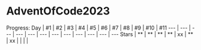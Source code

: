 # AdventOfCode2023

Progress:
Day   | #1  | #2  | #3  | #4  | #5  | #6  | #7  | #8  | #9  | #10 | #11
---   | --- | --- | --- | --- | --- | --- | --- | --- | --- | --- | ---
Stars | **  | **  | **  |  ** |  xx |  ** |  xx |     |     |     | 
